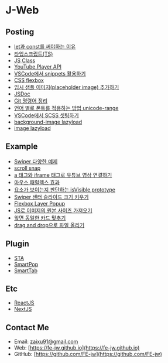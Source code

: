 # **J-Web**

## **Posting**
* [let과 const를 써야하는 이유](posts/2022/1216)
* [타입스크립트(TS)](posts/2022/1202)
* [JS Class](posts/2022/1108)
* [YouTube Player API](posts/2022/1016)
* [VSCode에서 snippets 활용하기](posts/2022/0930)
* [CSS flexbox](posts/2022/0923)
* [임시 샘플 이미지(placeholder image) 추가하기](posts/2022/0916)
* [JSDoc](posts/2022/0912)
* [Git 명령어 정리](posts/2022/0817)
* [언어 별로 폰트를 적용하는 방법 unicode-range](posts/2022/0707)
* [VSCode에서 SCSS 셋팅하기](posts/2022/0630)
* [background-image lazyload](posts/2022/0602)
* [image lazyload](posts/2022/0520)

## **Example**
* [Swiper 다양한 예제](posts/2023/0210)
* [scroll snap](posts/2023/0203)
* [a 태그와 iframe 태그로 유튜브 영상 연결하기](posts/2023/0130)
* [마우스 패럴렉스 효과](posts/2023/0125)
* [요소가 보이는지 판단하는 isVisible prototype](posts/2023/0116)
* [Swiper 센터 슬라이드 크기 키우기](posts/2022/1028)
* [Flexbox Layer Popup](posts/2022/1027)
* [JS로 이미지의 원본 사이즈 가져오기](posts/2022/1007)
* [앞면 동일한 카드 맞추기](posts/2022/1005)
* [drag and drop으로 파일 올리기](posts/2022/0925)

## **Plugin**
* [STA](posts/2022/0527)
* [SmartPop](posts/2022/1109)
* [SmartTab](posts/2022/1128)

## **Etc**
* [ReactJS](https://github.com/FE-jw/react#readme)
* [NextJS](https://github.com/FE-jw/nextjs#readme)

## **Contact Me**
* Email: [zaixu91@gmail.com](mailto:zaixu91@gmail.com)
* Web: [https://fe-jw.github.io](https://fe-jw.github.io)
* GitHub: [https://github.com/FE-jw](https://github.com/FE-jw)